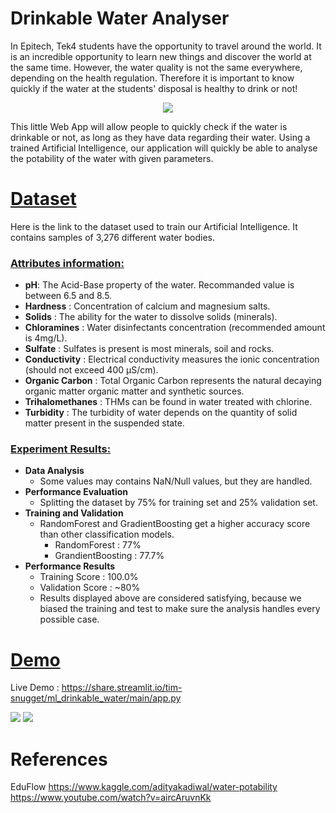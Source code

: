 # Drinkable Water Analyser

In Epitech, Tek4 students have the opportunity to travel around the world.
It is an incredible opportunity to learn new things and discover the world at the same time.
However, the water quality is not the same everywhere, depending on the health regulation.
Therefore it is important to know quickly if the water at the students' disposal is healthy to drink or not!

<p align="center">
<img src="https://domf5oio6qrcr.cloudfront.net/medialibrary/7909/b8a1309a-ba53-48c7-bca3-9c36aab2338a.jpg" />
</p>

This little Web App will allow people to quickly check if the water is drinkable or not, as long as they have data regarding their water.
Using a trained Artificial Intelligence, our application will quickly be able to analyse the potability of the water with given parameters. 

# [Dataset](https://www.kaggle.com/adityakadiwal/water-potability)

Here is the link to the dataset used to train our Artificial Intelligence.
It contains samples of 3,276 different water bodies.

### [Attributes information:]()

* **pH**: The Acid-Base property of the water. Recommanded value is between 6.5 and 8.5.
* **Hardness** : Concentration of calcium and magnesium salts.
* **Solids** : The ability for the water to dissolve solids (minerals).
* **Chloramines** : Water disinfectants concentration (recommended amount is 4mg/L).
* **Sulfate** : Sulfates is present is most minerals, soil and rocks.
* **Conductivity** : Electrical conductivity measures the ionic concentration (should not exceed 400 μS/cm).
* **Organic Carbon** : Total Organic Carbon represents the natural decaying organic matter organic matter and synthetic sources.
* **Trihalomethanes** : THMs can be found in water treated with chlorine.
* **Turbidity** : The turbidity of water depends on the quantity of solid matter present in the suspended state.

### [Experiment Results:]()
* **Data Analysis**
  * Some values may contains NaN/Null values, but they are handled.
* **Performance Evaluation**
  * Splitting the dataset by 75% for training set and 25% validation set.
* **Training and Validation**
  * RandomForest and GradientBoosting get a higher accuracy score than other classification models.
    * RandomForest : 77%
    * GrandientBoosting : 77.7%
* **Performance Results**
  * Training Score : 100.0%
  * Validation Score : ~80%
  * Results displayed above are considered satisfying, because we biased the training and test to make sure the analysis handles every possible case.

# [Demo](https://share.streamlit.io/tim-snugget/ml_drinkable_water/main/app.py)
Live Demo : https://share.streamlit.io/tim-snugget/ml_drinkable_water/main/app.py

![](https://media.discordapp.net/attachments/897066717052801037/904338073209430057/unknown.png?width=577&height=676)
![](https://media.discordapp.net/attachments/897066717052801037/904338102548582410/unknown.png?width=559&height=676)

# References
EduFlow
https://www.kaggle.com/adityakadiwal/water-potability
https://www.youtube.com/watch?v=aircAruvnKk
